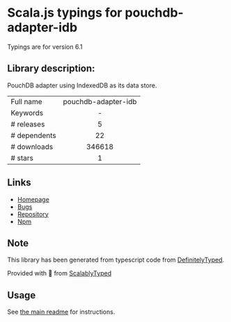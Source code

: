 
# Scala.js typings for pouchdb-adapter-idb

Typings are for version 6.1

## Library description:
PouchDB adapter using IndexedDB as its data store.

|                    |                 |
| ------------------ | :-------------: |
| Full name          | pouchdb-adapter-idb |
| Keywords           | - |
| # releases         | 5 |
| # dependents       | 22 |
| # downloads        | 346618 |
| # stars            | 1 |

## Links
- [Homepage](https://github.com/pouchdb/pouchdb#readme)
- [Bugs](https://github.com/pouchdb/pouchdb/issues)
- [Repository](https://github.com/pouchdb/pouchdb)
- [Npm](https://www.npmjs.com/package/pouchdb-adapter-idb)
    


## Note
This library has been generated from typescript code from [DefinitelyTyped](https://definitelytyped.org).

Provided with :purple_heart: from [ScalablyTyped](https://github.com/oyvindberg/ScalablyTyped)

## Usage
See [the main readme](../../readme.md) for instructions.


